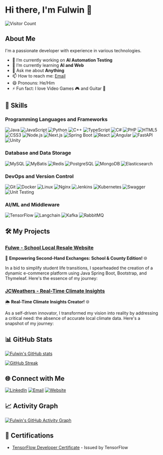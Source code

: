 # Hi there, I'm Fulwin 👋

![Visitor Count](https://komarev.com/ghpvc/?username=Fulwing&color=blue)

## About Me

I'm a passionate developer with experience in various technologies.

- 🔭 I’m currently working on **AI Automation Testing**
- 🌱 I’m currently learning **AI and Web**
- 💬 Ask me about **Anything**
- 📫 How to reach me: [Email](mailto:danielfulwin@gmail.com)
- 😄 Pronouns: He/Him
- ⚡ Fun fact: I love Video Games 🎮 and Guitar 🎸

## 🚀 Skills

### Programming Languages and Frameworks

![Java](https://img.shields.io/badge/Java-ED8B00?style=for-the-badge&logo=java&logoColor=white)
![JavaScript](https://img.shields.io/badge/JavaScript-F7DF1E?logo=javascript&logoColor=black&style=for-the-badge)
![Python](https://img.shields.io/badge/Python-3776AB?logo=python&logoColor=white&style=for-the-badge)
![C++](https://img.shields.io/badge/C++-00599C?style=for-the-badge&logo=c%2B%2B&logoColor=white)
![TypeScript](https://img.shields.io/badge/TypeScript-007ACC?style=for-the-badge&logo=typescript&logoColor=white)
![C#](https://img.shields.io/badge/C%23-239120?style=for-the-badge&logo=c-sharp&logoColor=white)
![PHP](https://img.shields.io/badge/PHP-777BB4?style=for-the-badge&logo=php&logoColor=white)
![HTML5](https://img.shields.io/badge/HTML5-E34F26?style=for-the-badge&logo=html5&logoColor=white)
![CSS3](https://img.shields.io/badge/CSS3-1572B6?style=for-the-badge&logo=css3&logoColor=white)
![Node.js](https://img.shields.io/badge/Node.js-339933?style=for-the-badge&logo=nodedotjs&logoColor=white)
![Next.js](https://img.shields.io/badge/Next.js-000000?style=for-the-badge&logo=nextdotjs&logoColor=white)
![Spring Boot](https://img.shields.io/badge/Spring%20Boot-6DB33F?style=for-the-badge&logo=springboot&logoColor=white)
![React](https://img.shields.io/badge/React-20232A?logo=react&logoColor=61DAFB&style=for-the-badge)
![Angular](https://img.shields.io/badge/Angular-DD0031?logo=angular&logoColor=white&style=for-the-badge)
![FastAPI](https://img.shields.io/badge/FastAPI-009688?style=for-the-badge&logo=fastapi&logoColor=white)
![Unity](https://img.shields.io/badge/Unity-000000?style=for-the-badge&logo=unity&logoColor=white)

### Database and Data Storage

![MySQL](https://img.shields.io/badge/MySQL-4479A1?logo=mysql&logoColor=white&style=for-the-badge)
![MyBatis](https://img.shields.io/badge/MyBatis-C71A36?style=for-the-badge&logo=databricks&logoColor=white)
![Redis](https://img.shields.io/badge/Redis-DC382D?logo=redis&logoColor=white&style=for-the-badge)
![PostgreSQL](https://img.shields.io/badge/PostgreSQL-336791?logo=postgresql&logoColor=white&style=for-the-badge)
![MongoDB](https://img.shields.io/badge/MongoDB-47A248?logo=mongodb&logoColor=white&style=for-the-badge)
![Elasticsearch](https://img.shields.io/badge/Elasticsearch-005571?logo=elasticsearch&logoColor=white&style=for-the-badge)

### DevOps and Version Control

![Git](https://img.shields.io/badge/Git-F05032?logo=git&logoColor=white&style=for-the-badge)
![Docker](https://img.shields.io/badge/Docker-2496ED?logo=docker&logoColor=white&style=for-the-badge)
![Linux](https://img.shields.io/badge/Linux-FCC624?logo=linux&logoColor=black&style=for-the-badge)
![Nginx](https://img.shields.io/badge/Nginx-269539?logo=nginx&logoColor=white&style=for-the-badge)
![Jenkins](https://img.shields.io/badge/Jenkins-D24939?logo=jenkins&logoColor=white&style=for-the-badge)
![Kubernetes](https://img.shields.io/badge/Kubernetes-326CE5?logo=kubernetes&logoColor=white&style=for-the-badge)
![Swagger](https://img.shields.io/badge/Swagger-85EA2D?logo=swagger&logoColor=black&style=for-the-badge)
![Unit Testing](https://img.shields.io/badge/Unit%20Test-6DB33F?style=for-the-badge)

### AI/ML and Middleware

![TensorFlow](https://img.shields.io/badge/TensorFlow-FF6F00?logo=tensorflow&logoColor=white&style=for-the-badge)
![Langchain](https://img.shields.io/badge/Langchain-0A192F?style=for-the-badge&logo=chainlink&logoColor=white)
![Kafka](https://img.shields.io/badge/Apache%20Kafka-231F20?logo=apachekafka&logoColor=white&style=for-the-badge)
![RabbitMQ](https://img.shields.io/badge/RabbitMQ-FF6600?logo=rabbitmq&logoColor=white&style=for-the-badge)

## 🛠️ My Projects

### [Fulwe - School Local Resale Website](https://github.com/Fulwing/Fulwe)

🛒 **Empowering Second-Hand Exchanges: School & County Edition!** 🌐

In a bid to simplify student life transitions, I spearheaded the creation of a dynamic e-commerce platform using Java Spring Boot, Bootstrap, and Thymeleaf. Here's the essence of my journey:

### [JCWeathers - Real-Time Climate Insights](https://github.com/Fulwing/JCWeathers)

🌦️ **Real-Time Climate Insights Creator!** 🌐

As a self-driven innovator, I transformed my vision into reality by addressing a critical need: the absence of accurate local climate data. Here's a snapshot of my journey:

## 📊 GitHub Stats

[![Fulwin's GitHub stats](https://github-readme-stats.vercel.app/api?username=Fulwing&show_icons=true&theme=radical)](https://github.com/anuraghazra/github-readme-stats)

[![GitHub Streak](https://github-readme-streak-stats.herokuapp.com?user=Fulwing&theme=radical&date_format=j%20M%5B%20Y%5D)](https://git.io/streak-stats)

## 🌐 Connect with Me

[![LinkedIn](https://img.shields.io/badge/LinkedIn-blue?style=flat&logo=linkedin&labelColor=blue)](https://www.linkedin.com/in/zhengyuhanyan/)
[![Email](https://img.shields.io/badge/Email-D14836?style=flat&logo=gmail&logoColor=white)](mailto:danielfulwin@gmail.com)
[![Website](https://img.shields.io/badge/Website-black?style=flat&logo=github&labelColor=black)](https://github.com/Fulwing)

## 📈 Activity Graph

[![Fulwin's GitHub Activity Graph](https://github-readme-activity-graph.vercel.app/graph?username=Fulwing&theme=react-dark)](https://github.com/ashutosh00710/github-readme-activity-graph)

## 🏅 Certifications

- [TensorFlow Developer Certificate](https://www.credential.net/6dbba522-259f-468c-80ff-2f7523cc08aa#acc.MspjQS5f) - Issued by TensorFlow
